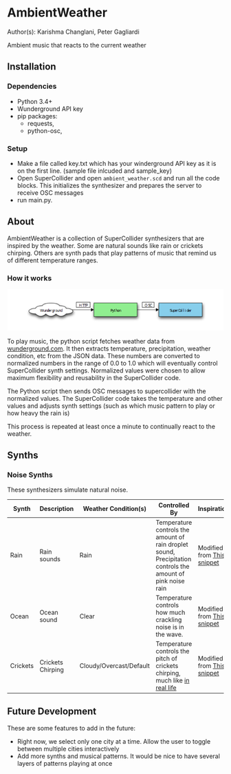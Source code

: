 # AmbientWeather
Author(s): Karishma Changlani, Peter Gagliardi

Ambient music that reacts to the current weather

## Installation

### Dependencies
* Python 3.4+ 
* Wunderground API key
* pip packages:
    * requests, 
    * python-osc, 

### Setup
* Make a file called key.txt which has your winderground API key as it 
  is on the first line. (sample file inlcuded and sample_key) 
* Open SuperCollider and open `ambient_weather.scd` and run all the code blocks. 
  This initializes the synthesizer and prepares the server to receive OSC messages
* run main.py.

## About

AmbientWeather is a collection of SuperCollider synthesizers that are inspired
by the weather. Some are natural sounds like rain or crickets chirping. Others
are synth pads that play patterns of music that remind us of different temperature ranges.

### How it works
![Flowchart](docs/Flowchart.png)

To play music, the python script fetches weather data from [wunderground.com](https://www.wunderground.com). 
It then extracts temperature, precipitation, weather condition, etc from the JSON data. These numbers are converted
to normalized numbers in the range of 0.0 to 1.0 which will eventually control SuperCollider synth settings. 
Normalized values were chosen to allow maximum flexibility and reusability in the SuperCollider code.

The Python script then sends OSC messages to supercollider with the normalized values. The SuperCollider code takes
the temperature and other values and adjusts synth settings (such as which music pattern to play or how heavy the rain is)

This process is repeated at least once a minute to continually react to the weather.

## Synths

### Noise Synths

These synthesizers simulate natural noise.

| Synth    | Description       | Weather Condition(s)    | Controlled By | Inspiration | 
|----------|-------------------|-------------------------|---------------|-------------|
| Rain     | Rain sounds       | Rain                    | Temperature controls the amount of rain droplet sound, Precipitation controls the amount of pink noise rain | Modified from [This snippet](http://sccode.org/1-e) |
| Ocean    | Ocean sound       | Clear                   | Temperature controls how much crackling noise is in the wave. | Modified from [This snippet](http://sccode.org/1-1n) |
| Crickets | Crickets Chirping | Cloudy/Overcast/Default | Temperature controls the pitch of crickets chirping, much like [in real life](https://books.google.com/books?id=Jqco0ttVn0gC&lpg=PA970&ots=jVb2ir2UK1&dq=%22The%20Cricket%20as%20a%20Thermometer%22&pg=PA970#v=onepage&q=%22The%20Cricket%20as%20a%20Thermometer%22&f=false) | Modified from [This snippet](http://sccode.org/1-4QB) |

## Future Development

These are some features to add in the future:

* Right now, we select only one city at a time. Allow the user to toggle between
  multiple cities interactively
* Add more synths and musical patterns. It would be nice to have several layers of patterns
  playing at once
